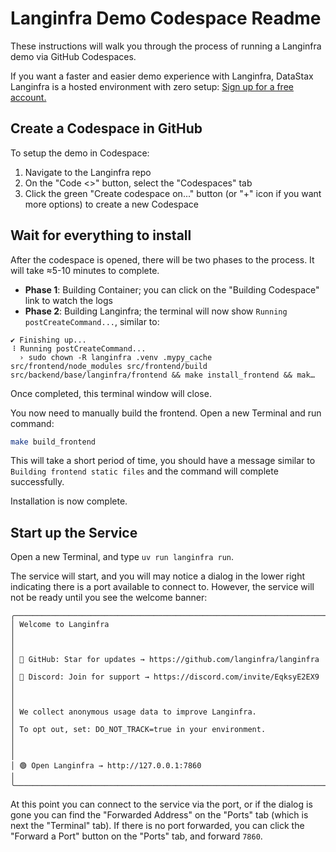 # Langinfra Demo Codespace Readme

These instructions will walk you through the process of running a Langinfra demo via GitHub Codespaces.

If you want a faster and easier demo experience with Langinfra, DataStax Langinfra is a hosted environment with zero setup: [Sign up for a free account.](https://astra.datastax.com/signup?type=langinfra)

## Create a Codespace in GitHub

To setup the demo in Codespace:

1. Navigate to the Langinfra repo
2. On the "Code <>" button, select the "Codespaces" tab
3. Click the green "Create codespace on..." button (or "+" icon if you want more options) to create a new Codespace

## Wait for everything to install

After the codespace is opened, there will be two phases to the process. It will take ≈5-10 minutes to complete.

* **Phase 1**: Building Container; you can click on the "Building Codespace" link to watch the logs
* **Phase 2**: Building Langinfra; the terminal will now show `Running postCreateCommand...`, similar to:

```
✔ Finishing up...
⠸ Running postCreateCommand...
  › sudo chown -R langinfra .venv .mypy_cache src/frontend/node_modules src/frontend/build src/backend/base/langinfra/frontend && make install_frontend && mak…
```

Once completed, this terminal window will close.

You now need to manually build the frontend. Open a new Terminal and run command:

```bash
make build_frontend
```

This will take a short period of time, you should have a message similar to `Building frontend static files` and the command will complete successfully.

Installation is now complete.

## Start up the Service

Open a new Terminal, and type `uv run langinfra run`.

The service will start, and you will may notice a dialog in the lower right indicating there is a port available to connect to. However, the service will not be ready until you see the welcome banner:

```
╭───────────────────────────────────────────────────────────────────────╮
│ Welcome to Langinfra                                                   │
│                                                                       │
│ 🌟 GitHub: Star for updates → https://github.com/langinfra/langinfra  │
│ 💬 Discord: Join for support → https://discord.com/invite/EqksyE2EX9   │
│                                                                       │
│ We collect anonymous usage data to improve Langinfra.                  │
│ To opt out, set: DO_NOT_TRACK=true in your environment.               │
│                                                                       │
│ 🟢 Open Langinfra → http://127.0.0.1:7860                               │
╰───────────────────────────────────────────────────────────────────────╯
```

At this point you can connect to the service via the port, or if the dialog is gone you can find the "Forwarded Address" on the "Ports" tab (which is next the "Terminal" tab). If there is no port forwarded, you can click the "Forward a Port" button on the "Ports" tab, and forward `7860`.
